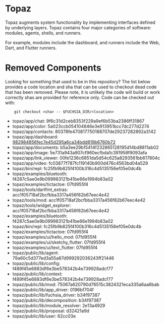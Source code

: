 # Topaz

Topaz augments system functionality by implementing interfaces defined by underlying layers. Topaz contains four major categories of software: modules, agents, shells, and runners.

For example, modules include the dashboard, and runners include the Web, Dart, and Flutter runners.

# Removed Components

Looking for something that used to be in this repository? The list below
provides a code location and sha that can be used to checkout dead code that has
been removed. Please note, it is unlikely the code will build or work correctly
shas are provided for reference only. Code can be checked out with:

        git checkout <sha> -- $FUCHSIA_DIR/<location>

* topaz/app/chat: 9f6c31d2ceb8353f229a9ef6b53ba2386ff31867
* topaz/app/color: 5a023ccb054104846e3e913951bcc7dc277d2274
* topaz/app/contacts: 80378fe470817750188707de29237282892a3142
* topaz/app/dashboard: [982984856fec7e45d295a6ca34bdd819b6760b72](https://fuchsia.googlesource.com/topaz/+/982984856fec7e45d295a6ca34bdd819b6760b72)
* topaz/app/documents: b5a3ee29b15414f232865128195d14bd8811ab02
* topaz/app/image: 5e731a943a907cf960ecfbda1c391958f9093afa
* topaz/app/link_viewer: 00fe1236c6851da5d54c625a8293561bb617804c
* topaz/app/video: fc03877f787fc119140b900d476c4563bd04a529
* topaz/bin/repl: fc25fb9b825f4100b316c4d5135156ef05e0dc4b
* topaz/examples/bluetooth: f4287c5ae0e9b099983121b41be66e1994b83a02
* topaz/examples/tictactoe: 07fd955f4
* topaz/tools/dartfmt_extras: acc1f05718af2bcfbba3317a456f82b67eec4e42
* topaz/tools/mod: acc1f05718af2bcfbba3317a456f82b67eec4e42
* topaz/tools/widget_explorer: acc1f05718af2bcfbba3317a456f82b67eec4e42
* topaz/examples/bluetooth: f4287c5ae0e9b099983121b41be66e1994b83a02
* topaz/bin/repl: fc25fb9b825f4100b316c4d5135156ef05e0dc4b
* topaz/examples/tictactoe: 07fd955f4
* topaz/examples/ui/hello_mod: 07fd955f4
* topaz/examples/ui/sketchy_flutter: 07fd955f4
* topaz/examples/ui/text_flutter: 07fd955f4
* topaz/public/lib/agent: 79a60c5d377ed3a55a87d999292036243ff21446
* topaz/public/lib/config: f489f45e6883df6e3be578342b4e739928adcf77
* topaz/public/lib/context: f489f45e6883df6e3be578342b4e739928adcf77
* topaz/public/lib/mod: 75067a620790d76515c3824321eca335a6aa6bab
* topaz/public/lib/app_driver: 0196bf704f
* topaz/public/lib/fuchsia_driver: b34f97387
* topaz/public/lib/decomposition: b34f97387
* topaz/public/lib/module_resolver: 2e13a4929
* topaz/public/lib/proposal: d32421a9d
* topaz/public/lib/user: 62cc03e
